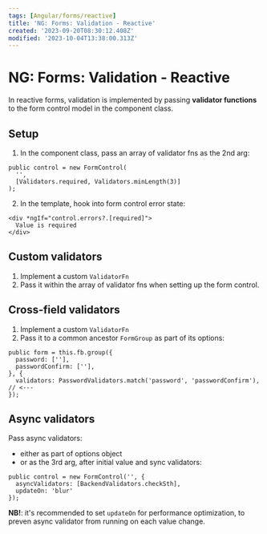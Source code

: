 ```yaml
---
tags: [Angular/forms/reactive]
title: 'NG: Forms: Validation - Reactive'
created: '2023-09-20T08:30:12.408Z'
modified: '2023-10-04T13:38:00.313Z'
---
```


# NG: Forms: Validation - Reactive

In reactive forms, validation is implemented by passing **validator functions** to the form control model in the component class.


## Setup

1. In the component class, pass an array of validator fns as the 2nd arg:
```
public control = new FormControl(
  '', 
  [Validators.required, Validators.minLength(3)]
);
```

2. In the template, hook into form control error state:
```
<div *ngIf="control.errors?.[required]">
  Value is required
</div>
```


## Custom validators

1. Implement a custom `ValidatorFn`
2. Pass it within the array of validator fns when setting up the form control.


## Cross-field validators

1. Implement a custom `ValidatorFn`
2. Pass it to a common ancestor `FormGroup` as part of its options:
```
public form = this.fb.group({
  password: [''],
  passwordConfirm: [''],
}, {
  validators: PasswordValidators.match('password', 'passwordConfirm'), // <---
});
```


## Async validators

Pass async validators:
- either as part of options object
- or as the 3rd arg, after initial value and sync validators:
```
public control = new FormControl('', {
  asyncValidators: [BackendValidators.checkSth],
  updateOn: 'blur'
});
```

**NB!**: it's recommended to set `updateOn` for performance optimization, to preven async validator from running on each value change.
